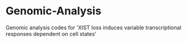 # Genomic-Analysis
Genomic analysis codes for 'XIST loss induces variable transcriptional responses dependent on cell states'
